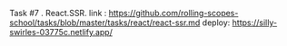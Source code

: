 Task #7 . React.SSR.
link : https://github.com/rolling-scopes-school/tasks/blob/master/tasks/react/react-ssr.md
deploy: https://silly-swirles-03775c.netlify.app/
